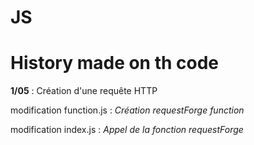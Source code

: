 # JS

<h1>History made on th code</h1>
<p><b>1/05</b> : Création d'une requête HTTP </p>
<p>modification function.js :<i> Création requestForge function</i> 
<p>modification index.js    : <i>Appel de la fonction requestForge</i><p>
